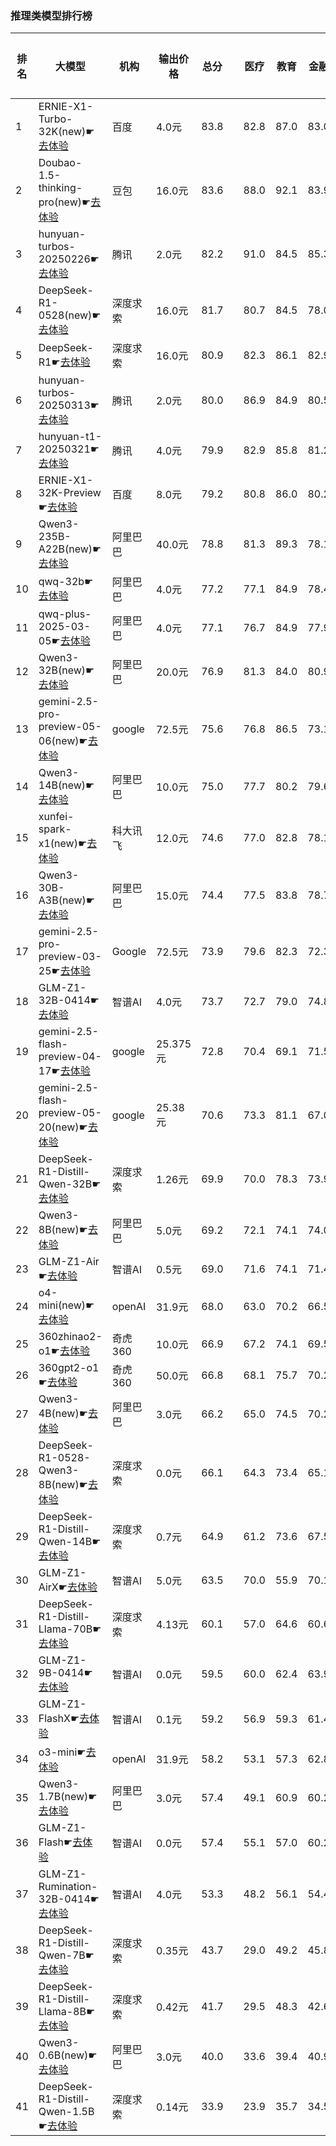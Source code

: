 ### 推理类模型排行榜
|排名|大模型|机构|输出价格|总分| |医疗|教育|金融|法律|行政公务|心理健康|推理与数学计算|语言与指令遵从|
|---|-----|---|-------|---|-|----|---|---|---|------|-------|-----------|------------|
|1|ERNIE-X1-Turbo-32K(new)☛[去体验](https://nonelinear.com/static/modelcompare.html?type=proprietary)|百度|4.0元|83.8| |        82.8|87.0|83.0|81.1|        96.7|75.0|        79.7|85.2|
|2|Doubao-1.5-thinking-pro(new)☛[去体验](https://nonelinear.com/static/modelcompare.html?type=proprietary)|豆包|16.0元|83.6| |        88.0|92.1|83.9|83.3|        80.0|71.2|        88.1|81.9|
|3|hunyuan-turbos-20250226☛[去体验](https://nonelinear.com/static/modelcompare.html?type=proprietary)|腾讯|2.0元|82.2| |        91.0|84.5|85.3|82.6|        79.8|86.5|        64.8|83.0|
|4|DeepSeek-R1-0528(new)☛[去体验](https://nonelinear.com/static/modelcompare.html?type=open-source)|深度求索|16.0元|81.7| |        80.7|84.5|78.0|72.2|        96.7|70.8|        87.7|82.9|
|5|DeepSeek-R1☛[去体验](https://nonelinear.com/static/modelcompare.html?type=open-source)|深度求索|16.0元|80.9| |        82.3|86.1|82.9|73.8|        84.7|70.8|        83.2|83.4|
|6|hunyuan-turbos-20250313☛[去体验](https://nonelinear.com/static/modelcompare.html?type=proprietary)|腾讯|2.0元|80.0| |        86.9|84.9|80.5|72.4|        84.5|81.7|        66.1|82.9|
|7|hunyuan-t1-20250321☛[去体验](https://nonelinear.com/static/modelcompare.html?type=proprietary)|腾讯|4.0元|79.9| |        82.9|85.8|81.2|68.9|        88.5|78.9|        73.6|79.3|
|8|ERNIE-X1-32K-Preview☛[去体验](https://nonelinear.com/static/modelcompare.html?type=proprietary)|百度|8.0元|79.2| |        80.8|86.0|80.2|77.8|        80.0|72.4|        75.2|81.3|
|9|Qwen3-235B-A22B(new)☛[去体验](https://nonelinear.com/static/modelcompare.html?type=open-source)|阿里巴巴|40.0元|78.8| |        81.3|89.3|78.1|70.0|        90.0|58.2|        83.7|79.9|
|10|qwq-32b☛[去体验](https://nonelinear.com/static/modelcompare.html?type=open-source)|阿里巴巴|4.0元|77.2| |        77.1|84.9|78.4|60.9|        88.1|74.7|        76.5|77.4|
|11|qwq-plus-2025-03-05☛[去体验](https://nonelinear.com/static/modelcompare.html?type=proprietary)|阿里巴巴|4.0元|77.1| |        76.7|84.9|77.9|62.2|        85.2|75.0|        78.7|76.3|
|12|Qwen3-32B(new)☛[去体验](https://nonelinear.com/static/modelcompare.html?type=open-source)|阿里巴巴|20.0元|76.9| |        81.3|84.0|80.9|64.5|        73.3|75.4|        79.6|76.3|
|13|gemini-2.5-pro-preview-05-06(new)☛[去体验](https://nonelinear.com/static/modelcompare.html?type=proprietary)|google|72.5元|75.6| |        76.8|86.5|73.1|53.3|        90.0|56.2|        89.0|79.8|
|14|Qwen3-14B(new)☛[去体验](https://nonelinear.com/static/modelcompare.html?type=open-source)|阿里巴巴|10.0元|75.0| |        77.7|80.2|79.6|62.2|        73.3|68.8|        79.7|78.8|
|15|xunfei-spark-x1(new)☛[去体验](https://nonelinear.com/static/modelcompare.html?type=proprietary)|科大讯飞|12.0元|74.6| |        77.0|82.8|78.1|64.7|        83.7|57.2|        76.3|77.0|
|16|Qwen3-30B-A3B(new)☛[去体验](https://nonelinear.com/static/modelcompare.html?type=open-source)|阿里巴巴|15.0元|74.4| |        77.5|83.8|78.7|51.1|        66.7|74.8|        81.7|80.7|
|17|gemini-2.5-pro-preview-03-25☛[去体验](https://nonelinear.com/static/modelcompare.html?type=proprietary)|Google|72.5元|73.9| |        79.6|82.3|72.3|53.3|        90.0|46.1|        86.7|80.6|
|18|GLM-Z1-32B-0414☛[去体验](https://nonelinear.com/static/modelcompare.html?type=open-source)|智谱AI|4.0元|73.7| |        72.7|79.0|74.8|62.2|        80.0|69.9|        75.1|76.1|
|19|gemini-2.5-flash-preview-04-17☛[去体验](https://nonelinear.com/static/modelcompare.html?type=proprietary)|google|25.375元|72.8| |        70.4|69.1|71.5|62.2|        76.7|71.3|        82.7|78.6|
|20|gemini-2.5-flash-preview-05-20(new)☛[去体验](https://nonelinear.com/static/modelcompare.html?type=proprietary)|google|25.38元|70.6| |        73.3|81.1|67.0|60.0|        80.0|47.5|        82.5|73.2|
|21|DeepSeek-R1-Distill-Qwen-32B☛[去体验](https://nonelinear.com/static/modelcompare.html?type=open-source)|深度求索|1.26元|69.9| |        70.0|78.3|73.9|51.8|        77.6|66.5|        67.4|73.9|
|22|Qwen3-8B(new)☛[去体验](https://nonelinear.com/static/modelcompare.html?type=open-source)|阿里巴巴|5.0元|69.2| |        72.1|74.1|74.0|54.4|        53.3|71.8|        74.4|79.2|
|23|GLM-Z1-Air☛[去体验](https://nonelinear.com/static/modelcompare.html?type=proprietary)|智谱AI|0.5元|69.0| |        71.6|74.1|71.4|52.0|        77.6|65.6|        63.8|76.0|
|24|o4-mini(new)☛[去体验](https://nonelinear.com/static/modelcompare.html?type=proprietary)|openAI|31.9元|68.0| |        63.0|70.2|66.5|36.7|        90.0|45.0|        91.0|81.5|
|25|360zhinao2-o1☛[去体验](https://nonelinear.com/static/modelcompare.html?type=proprietary)|奇虎360|10.0元|66.9| |        67.2|74.1|69.5|45.3|        73.3|65.0|        69.7|71.4|
|26|360gpt2-o1☛[去体验](https://nonelinear.com/static/modelcompare.html?type=proprietary)|奇虎360|50.0元|66.8| |        68.1|75.7|70.2|47.7|        70.4|66.1|        67.3|69.1|
|27|Qwen3-4B(new)☛[去体验](https://nonelinear.com/static/modelcompare.html?type=open-source)|阿里巴巴|3.0元|66.2| |        65.0|74.5|70.2|44.4|        60.0|65.2|        73.8|76.8|
|28|DeepSeek-R1-0528-Qwen3-8B(new)☛[去体验](https://nonelinear.com/static/modelcompare.html?type=open-source)|深度求索|0.0元|66.1| |        64.3|73.4|65.1|50.0|        76.7|57.9|        65.3|76.2|
|29|DeepSeek-R1-Distill-Qwen-14B☛[去体验](https://nonelinear.com/static/modelcompare.html?type=open-source)|深度求索|0.7元|64.9| |        61.2|73.6|67.5|40.2|        69.6|67.8|        67.2|72.1|
|30|GLM-Z1-AirX☛[去体验](https://nonelinear.com/static/modelcompare.html?type=proprietary)|智谱AI|5.0元|63.5| |        70.0|55.9|70.1|58.9|        60.0|54.6|        64.0|74.7|
|31|DeepSeek-R1-Distill-Llama-70B☛[去体验](https://nonelinear.com/static/modelcompare.html?type=open-source)|深度求索|4.13元|60.1| |        57.0|64.6|60.6|34.7|        71.4|59.4|        63.7|69.5|
|32|GLM-Z1-9B-0414☛[去体验](https://nonelinear.com/static/modelcompare.html?type=open-source)|智谱AI|0.0元|59.5| |        60.0|62.4|63.9|31.5|        80.1|39.5|        69.1|69.7|
|33|GLM-Z1-FlashX☛[去体验](https://nonelinear.com/static/modelcompare.html?type=proprietary)|智谱AI|0.1元|59.2| |        56.9|59.3|61.4|32.3|        75.1|55.8|        61.9|71.3|
|34|o3-mini☛[去体验](https://nonelinear.com/static/modelcompare.html?type=proprietary)|openAI|31.9元|58.2| |        53.1|57.3|62.8|30.3|        53.1|57.2|        82.2|69.5|
|35|Qwen3-1.7B(new)☛[去体验](https://nonelinear.com/static/modelcompare.html?type=open-source)|阿里巴巴|3.0元|57.4| |        49.1|60.9|60.2|34.5|        50.0|63.2|        68.5|73.1|
|36|GLM-Z1-Flash☛[去体验](https://nonelinear.com/static/modelcompare.html?type=proprietary)|智谱AI|0.0元|57.4| |        55.1|57.0|60.2|32.5|        69.6|54.6|        60.1|69.6|
|37|GLM-Z1-Rumination-32B-0414☛[去体验](https://nonelinear.com/static/modelcompare.html?type=open-source)|智谱AI|4.0元|53.3| |        48.2|56.1|54.4|38.9|        56.7|46.3|        62.0|64.2|
|38|DeepSeek-R1-Distill-Qwen-7B☛[去体验](https://nonelinear.com/static/modelcompare.html?type=open-source)|深度求索|0.35元|43.7| |        29.0|49.2|45.8|19.2|        56.4|37.2|        54.5|58.4|
|39|DeepSeek-R1-Distill-Llama-8B☛[去体验](https://nonelinear.com/static/modelcompare.html?type=open-source)|深度求索|0.42元|41.7| |        29.5|48.3|42.6|20.3|        54.7|24.5|        52.7|61.0|
|40|Qwen3-0.6B(new)☛[去体验](https://nonelinear.com/static/modelcompare.html?type=open-source)|阿里巴巴|3.0元|40.0| |        33.6|39.4|40.9|17.8|        46.7|22.3|        52.5|67.1|
|41|DeepSeek-R1-Distill-Qwen-1.5B☛[去体验](https://nonelinear.com/static/modelcompare.html?type=open-source)|深度求索|0.14元|33.9| |        23.9|35.7|34.5|15.4|        35.4|33.7|        46.3|46.5|
    
